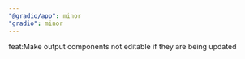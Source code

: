 ```yaml
---
"@gradio/app": minor
"gradio": minor
---
```


feat:Make output components not editable if they are being updated
